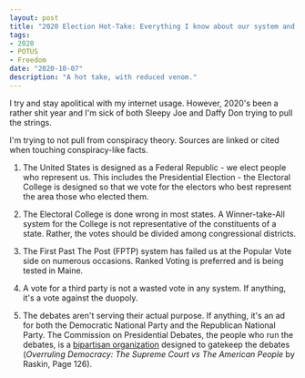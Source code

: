 ```yaml
---
layout: post
title: "2020 Election Hot-Take: Everything I know about our system and my thoughts"
tags:
- 2020 
- POTUS
- Freedom
date: "2020-10-07"
description: "A hot take, with reduced venom."
---
```


I try and stay apolitical with my internet usage. However, 2020's been a rather shit year and I'm sick of both Sleepy Joe and Daffy Don trying to pull the strings. 

I'm trying to not pull from conspiracy theory. Sources are linked or cited when touching conspiracy-like facts.

1. The United States is designed as a Federal Republic - we elect people who represent us. This includes the Presidential Election - the Electoral College is designed so that we vote for the electors who best represent the area those who elected them.

2. The Electoral College is done wrong in most states. A Winner-take-All system for the College is not representative of the constituents of a state. Rather, the votes should be divided among congressional districts.

3. The First Past The Post (FPTP) system has failed us at the Popular Vote side on numerous occasions. Ranked Voting is preferred and is being tested in Maine.

4. A vote for a third party is not a wasted vote in any system. If anything, it's a vote against the duopoly.

5. The debates aren't serving their actual purpose. If anything, it's an ad for both the Democratic National Party and the Republican National Party. The Commission on Presidential Debates, the people who run the debates, is a [bipartisan organization](https://www.nytimes.com/1987/02/19/us/democrats-and-republicans-form-panel-to-hold-presidential-debates.html?pagewanted=1) designed to gatekeep the debates (*Overruling Democracy: The Supreme Court vs The American People* by Raskin, Page 126).
